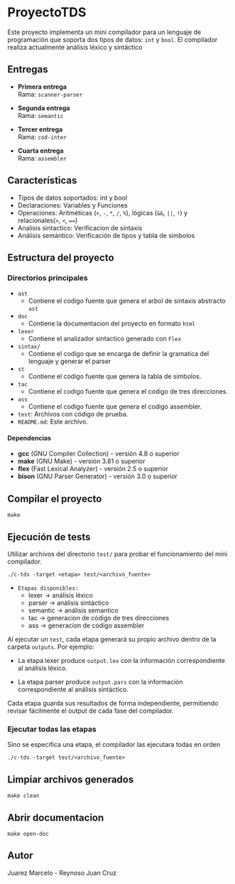 # ProyectoTDS
  
Este proyecto implementa un mini compilador para un lenguaje de programación que soporta dos tipos de datos: `int` y `bool`. El compilador realiza actualmente análisis léxico y sintáctico

## Entregas

- **Primera entrega**  
    Rama: `scanner-parser`

- **Segunda entrega**  
    Rama: `semantic`

- **Tercer entrega**  
    Rama: `cod-inter`

- **Cuarta entrega**  
    Rama: `assembler`

## Características

* Tipos de datos soportados: int y bool
* Declaraciones: Variables y Funciones
* Operaciones: Aritméticas (`+`, `-`, `*`, `/`, `%`), lógicas (`&&`, `||`, `!`) y relacionales(`>`, `<`, `==`)
* Analisis sintactico: Verificacion de sintaxis
* Análisis semántico: Verificación de tipos y tabla de símbolos

##  Estructura del proyecto
### Directorios principales
* `ast`
    *   Contiene el codigo fuente que genera el arbol de sintaxis abstracto `ast`
* `doc`
    *   Contiene la documentacion del proyecto en formato `html`
* `lexer`
    *   Contiene el analizador sintactico generado con `Flex`
*  `sintax/`
    *   Contiene el codigo que se encarga de definir la gramatica del lenguaje y generar el parser
*  `st`
    *   Contiene el codigo fuente que genera la tabla de simbolos.
* `tac`
    *  Contiene el codigo fuente que genera el codigo de tres direcciones.
* `ass`
    *  Contiene el codigo fuente que genera el codigo assembler.
*   `test`: Archivos con código de prueba.
*   `README.md`: Este archivo.

#### Dependencias
- **gcc** (GNU Compiler Collection) - versión 4.8 o superior
- **make** (GNU Make) - versión 3.81 o superior  
- **flex** (Fast Lexical Analyzer) - versión 2.5 o superior
- **bison** (GNU Parser Generator) - versión 3.0 o superior

## Compilar el proyecto
```
make 
```

## Ejecución de tests
Utilizar archivos del directorio `test/` para probar el funcionamiento del mini compilador.
```
./c-tds -target <etapa> test/<archivo_fuente>
```

* `Etapas disponibles:`
    * lexer → análisis léxico
    * parser → análisis sintáctico
    * semantic → análisis semantico
    * tac → generacion de código de tres direcciones
    * ass → generacion de código assembler

Al ejecutar un `test`, cada etapa generará su propio archivo dentro de la carpeta `outputs`. Por ejemplo:

* La etapa lexer produce `output.lex` con la información correspondiente al análisis léxico.

* La etapa parser produce `output.pars` con la información correspondiente al análisis sintáctico.

Cada etapa guarda sus resultados de forma independiente, permitiendo revisar fácilmente el output de cada fase del compilador.

### Ejecutar todas las etapas
Sino se especifica una etapa, el compilador las ejecutara todas en orden
```
./c-tds -target test/<archivo_fuente>
```

## Limpiar archivos generados
```
make clean
```

## Abrir documentacion
```
make open-doc
```

## Autor
Juarez Marcelo - Reynoso Juan Cruz